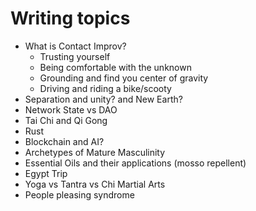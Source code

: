 # Writing topics

* What is Contact Improv?
    * Trusting yourself
    * Being comfortable with the unknown
    * Grounding and find you center of gravity
    * Driving and riding a bike/scooty
* Separation and unity? and New Earth?
* Network State vs DAO
* Tai Chi and Qi Gong
* Rust 
* Blockchain and AI?
* Archetypes of Mature Masculinity
* Essential Oils and their applications (mosso repellent)
* Egypt Trip
* Yoga vs Tantra vs Chi Martial Arts
* People pleasing syndrome
